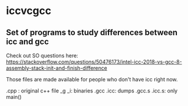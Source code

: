 # iccvcgcc
## Set of programs to study differences between icc and gcc
Check out SO questions here: https://stackoverflow.com/questions/50476173/intel-icc-2018-vs-gcc-8-assembly-stack-init-and-finish-difference

Those files are made available for people who don't have icc right now.

.cpp : original c++ file
\_g \_i: binaries
.gcc .icc: dumps
.gcc.s .icc.s: only main()

